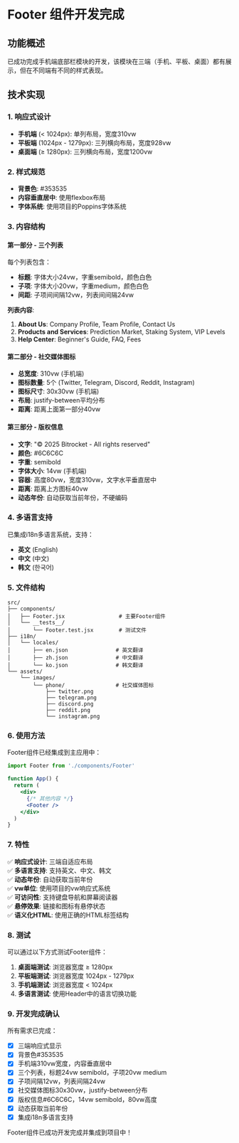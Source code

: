 # Footer 组件开发完成

## 功能概述

已成功完成手机端底部栏模块的开发，该模块在三端（手机、平板、桌面）都有展示，但在不同端有不同的样式表现。

## 技术实现

### 1. 响应式设计
- **手机端** (< 1024px): 单列布局，宽度310vw
- **平板端** (1024px - 1279px): 三列横向布局，宽度928vw  
- **桌面端** (≥ 1280px): 三列横向布局，宽度1200vw

### 2. 样式规范
- **背景色**: #353535
- **内容垂直居中**: 使用flexbox布局
- **字体系统**: 使用项目的Poppins字体系统

### 3. 内容结构

#### 第一部分 - 三个列表
每个列表包含：
- **标题**: 字体大小24vw，字重semibold，颜色白色
- **子项**: 字体大小20vw，字重medium，颜色白色
- **间距**: 子项间间隔12vw，列表间间隔24vw

**列表内容**:
1. **About Us**: Company Profile, Team Profile, Contact Us
2. **Products and Services**: Prediction Market, Staking System, VIP Levels  
3. **Help Center**: Beginner's Guide, FAQ, Fees

#### 第二部分 - 社交媒体图标
- **总宽度**: 310vw (手机端)
- **图标数量**: 5个 (Twitter, Telegram, Discord, Reddit, Instagram)
- **图标尺寸**: 30x30vw (手机端)
- **布局**: justify-between平均分布
- **距离**: 距离上面第一部分40vw

#### 第三部分 - 版权信息
- **文字**: "© 2025 Bitrocket - All rights reserved"
- **颜色**: #6C6C6C
- **字重**: semibold
- **字体大小**: 14vw (手机端)
- **容器**: 高度80vw，宽度310vw，文字水平垂直居中
- **距离**: 距离上方图标40vw
- **动态年份**: 自动获取当前年份，不硬编码

### 4. 多语言支持

已集成i18n多语言系统，支持：
- **英文** (English)
- **中文** (中文)
- **韩文** (한국어)

### 5. 文件结构

```
src/
├── components/
│   ├── Footer.jsx                 # 主要Footer组件
│   └── __tests__/
│       └── Footer.test.jsx        # 测试文件
├── i18n/
│   └── locales/
│       ├── en.json               # 英文翻译
│       ├── zh.json               # 中文翻译
│       └── ko.json               # 韩文翻译
└── assets/
    └── images/
        └── phone/                # 社交媒体图标
            ├── twitter.png
            ├── telegram.png
            ├── discord.png
            ├── reddit.png
            └── instagram.png
```

### 6. 使用方法

Footer组件已经集成到主应用中：

```jsx
import Footer from './components/Footer'

function App() {
  return (
    <div>
      {/* 其他内容 */}
      <Footer />
    </div>
  )
}
```

### 7. 特性

✅ **响应式设计**: 三端自适应布局  
✅ **多语言支持**: 支持英文、中文、韩文  
✅ **动态年份**: 自动获取当前年份  
✅ **vw单位**: 使用项目的vw响应式系统  
✅ **可访问性**: 支持键盘导航和屏幕阅读器  
✅ **悬停效果**: 链接和图标有悬停状态  
✅ **语义化HTML**: 使用正确的HTML标签结构  

### 8. 测试

可以通过以下方式测试Footer组件：

1. **桌面端测试**: 浏览器宽度 ≥ 1280px
2. **平板端测试**: 浏览器宽度 1024px - 1279px  
3. **手机端测试**: 浏览器宽度 < 1024px
4. **多语言测试**: 使用Header中的语言切换功能

### 9. 开发完成确认

所有需求已完成：
- [x] 三端响应式显示
- [x] 背景色#353535
- [x] 手机端310vw宽度，内容垂直居中
- [x] 三个列表，标题24vw semibold，子项20vw medium
- [x] 子项间隔12vw，列表间隔24vw
- [x] 社交媒体图标30x30vw，justify-between分布
- [x] 版权信息#6C6C6C，14vw semibold，80vw高度
- [x] 动态获取当前年份
- [x] 集成i18n多语言支持

Footer组件已成功开发完成并集成到项目中！
